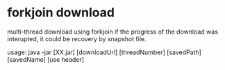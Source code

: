 # forkjoin download
 multi-thread download using forkjoin 
 if the progress of the download was interupted, it could be recovery by snapshot file.

usage: java -jar [XX.jar] [downloadUrl] [threadNumber] [savedPath] [savedName] [use header]
